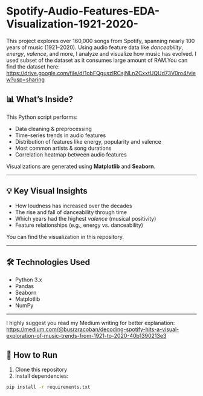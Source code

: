 # Spotify-Audio-Features-EDA-Visualization-1921-2020-

This project explores over 160,000 songs from Spotify, spanning nearly 100 years of music (1921–2020). Using audio feature data like *danceability*, *energy*, *valence*, and more, I analyze and visualize how music has evolved. I used subset of the dataset as it consumes large amount of RAM.You can find the dataset here: https://drive.google.com/file/d/1obFQguszIRCsjNLn2CxxtUQUd73V0ro4/view?usp=sharing 

## 📊 What’s Inside?

This Python script performs:
- Data cleaning & preprocessing
- Time-series trends in audio features
- Distribution of features like energy, popularity and valence
- Most common artists & song durations
- Correlation heatmap between audio features

Visualizations are generated using **Matplotlib** and **Seaborn**.

---

## 💡 Key Visual Insights

- How loudness has increased over the decades  
- The rise and fall of danceability through time  
- Which years had the highest *valence* (musical positivity)  
- Feature relationships (e.g., energy vs. danceability)

You can find the visualization in this repository.

---

## 🛠️ Technologies Used

- Python 3.x  
- Pandas  
- Seaborn  
- Matplotlib  
- NumPy  

---
I highly suggest you read my Medium writing for better explanation: https://medium.com/@busraracoban/decoding-spotify-hits-a-visual-exploration-of-music-trends-from-1921-to-2020-40b1390213e3 

## 🚀 How to Run

1. Clone this repository  
2. Install dependencies:

```bash
pip install -r requirements.txt
